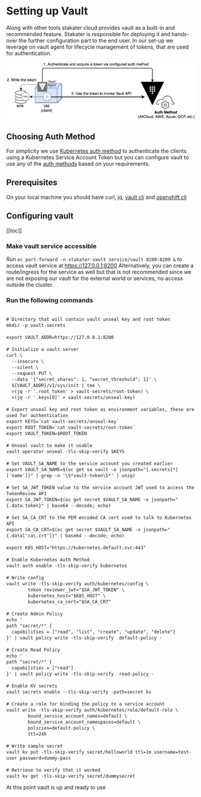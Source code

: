 # Setting up Vault

Along with other tools stakater cloud provides vault as a built-in and recommended feature. Stakater is responsible for 
deploying it and hands-over the further configuration part to the end user. 
In our set-up we leverage on vault agent for lifecycle management of tokens, that are used for authentication. 

![vault-agent](./images/vault-agent.png)

## Choosing Auth Method

For simplicity we use [Kubernetes auth method](https://www.vaultproject.io/docs/auth/kubernetes.html) to authenticate 
the clients using a Kubernetes Service Account Token but you can configure
vault to use any of the [auth methods](https://www.vaultproject.io/docs/auth) based on your requirements.

## Prerequisites

On your local machine you should have curl, jq, [vault cli](https://www.vaultproject.io/docs/install) and [openshift cli](https://docs.openshift.com/container-platform/4.2/cli_reference/openshift_cli/getting-started-cli.html#cli-installing-cli_cli-developer-commands)

## Configuring vault
 
[[toc]]

### Make vault service accessible

Run `oc port-forward -n stakater-vault service/vault 8200:8200 &` to access vault service at https://127.0.0.1:8200
Alternatively, you can create a route/ingress for the service as well but that is not recommended since we are not exposing our
vault for the external world or services, no access outside the cluster.

### Run the following commands

```shell script

# Directory that will contain vault unseal key and root token
mkdir -p vault-secrets

export VAULT_ADDR=https://127.0.0.1:8200

# Initialize a vault server
curl \
  --insecure \
  --silent \
  --request PUT \
  --data '{"secret_shares": 1, "secret_threshold": 1}' \
  ${VAULT_ADDR}/v1/sys/init | tee \
  >(jq -r '.root_token' > vault-secrets/root-token) \
  >(jq -r '.keys[0]' > vault-secrets/unseal-key)

# Export unseal key and root token as environment variables, these are used for authentication
export KEYS=`cat vault-secrets/unseal-key`
export ROOT_TOKEN=`cat vault-secrets/root-token`
export VAULT_TOKEN=$ROOT_TOKEN

# Unseal vault to make it usable
vault operator unseal -tls-skip-verify $KEYS

# Set VAULT_SA_NAME to the service account you created earlier
export VAULT_SA_NAME=$(oc get sa vault -o jsonpath="{.secrets[*]['name']}" | grep -o '\S*vault-token\S*' | uniq)

# Set SA_JWT_TOKEN value to the service account JWT used to access the TokenReview API
export SA_JWT_TOKEN=$(oc get secret $VAULT_SA_NAME -o jsonpath="{.data.token}" | base64 --decode; echo)

# Set SA_CA_CRT to the PEM encoded CA cert used to talk to Kubernetes API
export SA_CA_CRT=$(oc get secret $VAULT_SA_NAME -o jsonpath="{.data['ca\.crt']}" | base64 --decode; echo)

export K8S_HOST="https://kubernetes.default.svc:443"

# Enable Kubernetes Auth Method
vault auth enable -tls-skip-verify kubernetes

# Write config
vault write -tls-skip-verify auth/kubernetes/config \
        token_reviewer_jwt="$SA_JWT_TOKEN" \
        kubernetes_host="$K8S_HOST" \
        kubernetes_ca_cert="$SA_CA_CRT"

# Create Admin Policy
echo '
path "secret/*" {
  capabilities = ["read", "list", "create", "update", "delete"]
}' | vault policy write -tls-skip-verify  default-policy -

# Create Read Policy
echo '
path "secret/*" {
  capabilities = ["read"]
}' | vault policy write -tls-skip-verify  read-policy -

# Enable KV secrets
vault secrets enable --tls-skip-verify -path=secret kv

# Create a role for binding the policy to a service account
vault write -tls-skip-verify auth/kubernetes/role/default-role \
        bound_service_account_names=default \
        bound_service_account_namespaces=default \
        policies=default-policy \
        ttl=24h

# Write sample secret
vault kv put -tls-skip-verify secret/helloworld ttl=1m username=test-user password=dummy-pass

# Retrieve to verify that it worked
vault kv get -tls-skip-verify secret/dummysecret
```

At this point vault is up and ready to use